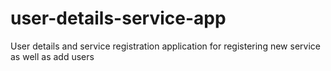 # user-details-service-app
User details and service registration application for registering new service as well as add users
